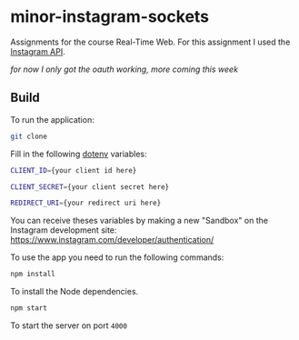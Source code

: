 # minor-instagram-sockets
Assignments for the course Real-Time Web. For this assignment I used the <a href="https://www.instagram.com/developer/">Instagram API</a>.

_for now I only got the oauth working, more coming this week_

## Build
To run the application:
```bash
git clone
```

Fill in the following <a href="https://www.npmjs.com/package/dotenv">dotenv</a> variables:  

```bash
CLIENT_ID={your client id here}
```  
```bash
CLIENT_SECRET={your client secret here}
```  
```bash
REDIRECT_URI={your redirect uri here}
```  

You can receive theses variables by making a new "Sandbox" on the Instagram development site:  
<a href="https://www.instagram.com/developer/authentication/">https://www.instagram.com/developer/authentication/</a>  
  
To use the app you need to run the following commands:  
```bash
npm install
```
To install the Node dependencies.
```bash
npm start
```
To start the server on port `4000`  